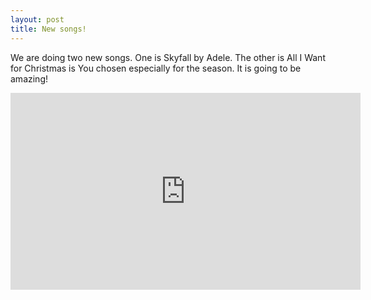 ```yaml
---
layout: post
title: New songs!
---
```

We are doing two new songs. One is Skyfall by Adele. The other is All I Want for Christmas is You chosen especially for the season. It is going to be amazing!

<iframe width="560" height="315" src="https://www.youtube-nocookie.com/embed/DeumyOzKqgI?rel=0" frameborder="0" allowfullscreen></iframe>
